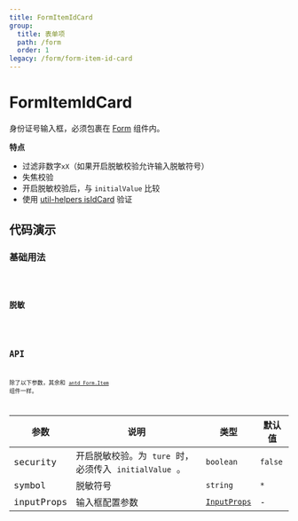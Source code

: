```yaml
---
title: FormItemIdCard
group:
  title: 表单项
  path: /form
  order: 1
legacy: /form/form-item-id-card
---
```


# FormItemIdCard

身份证号输入框，必须包裹在 [Form](https://ant-design.gitee.io/components/form-cn/) 组件内。

**特点**

- 过滤非数字`xX`（如果开启脱敏校验允许输入脱敏符号）
- 失焦校验
- 开启脱敏校验后，与 `initialValue` 比较
- 使用 [util-helpers isIdCard](https://doly-dev.github.io/util-helpers/module-Validator.html#.isIdCard) 验证

## 代码演示

### 基础用法

<code src="./demos/Demo1.tsx" />

### 脱敏

<code src="./demos/Demo2.tsx" />

## API

除了以下参数，其余和 [`antd Form.Item`](https://ant-design.gitee.io/components/form-cn/#Form.Item) 组件一样。

参数 | 说明 | 类型 | 默认值 |
------------- | ------------- | ------------- | ------------- |
security  | 开启脱敏校验。为 `ture` 时，必须传入 `initialValue` 。 | `boolean` | `false` |
symbol  | 脱敏符号 | `string` | `*` |
inputProps  | 输入框配置参数 | [`InputProps`](https://ant-design.gitee.io/components/input-cn/#Input) | - |